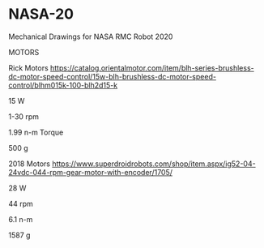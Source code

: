 # NASA-20
Mechanical Drawings for NASA RMC Robot 2020

MOTORS

Rick Motors
https://catalog.orientalmotor.com/item/blh-series-brushless-dc-motor-speed-control/15w-blh-brushless-dc-motor-speed-control/blhm015k-100-blh2d15-k

15 W

1-30 rpm

1.99 n-m Torque

500 g

2018 Motors
https://www.superdroidrobots.com/shop/item.aspx/ig52-04-24vdc-044-rpm-gear-motor-with-encoder/1705/

28 W

44 rpm

6.1 n-m

1587 g
